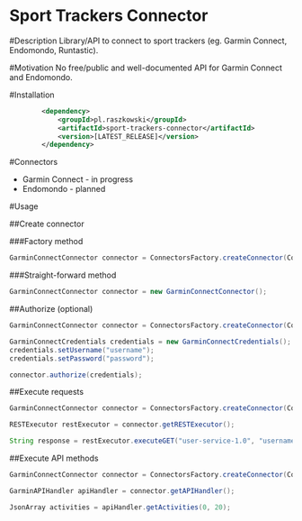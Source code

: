 Sport Trackers Connector
=====================

#Description
Library/API to connect to sport trackers (eg. Garmin Connect, Endomondo, Runtastic).

#Motivation
No free/public and well-documented API for Garmin Connect and Endomondo.

#Installation
```xml
        <dependency>
            <groupId>pl.raszkowski</groupId>
            <artifactId>sport-trackers-connector</artifactId>
            <version>[LATEST_RELEASE]</version>
        </dependency>
```

#Connectors
- Garmin Connect - in progress
- Endomondo - planned

#Usage

##Create connector

###Factory method
```java
GarminConnectConnector connector = ConnectorsFactory.createConnector(Connectors.GARMIN_CONNECT);
```

###Straight-forward method
```java
GarminConnectConnector connector = new GarminConnectConnector();
```

##Authorize (optional)
```java
GarminConnectConnector connector = ConnectorsFactory.createConnector(Connectors.GARMIN_CONNECT);

GarminConnectCredentials credentials = new GarminConnectCredentials();
credentials.setUsername("username");
credentials.setPassword("password");

connector.authorize(credentials);
```

##Execute requests
```java
GarminConnectConnector connector = ConnectorsFactory.createConnector(Connectors.GARMIN_CONNECT);

RESTExecutor restExecutor = connector.getRESTExecutor();

String response = restExecutor.executeGET("user-service-1.0", "username); //e.g. JSON response
```

##Execute API methods
```java
GarminConnectConnector connector = ConnectorsFactory.createConnector(Connectors.GARMIN_CONNECT);

GarminAPIHandler apiHandler = connector.getAPIHandler();

JsonArray activities = apiHandler.getActivities(0, 20);
```